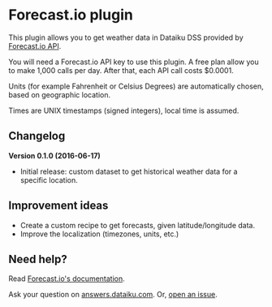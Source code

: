 # Forecast.io plugin

This plugin allows you to get weather data in Dataiku DSS provided by [Forecast.io API](https://developer.forecast.io).

You will need a Forecast.io API key to use this plugin. A free plan allow you to make 1,000 calls per day. After that, each API call costs $0.0001.

Units (for example Fahrenheit or Celsius Degrees) are automatically chosen, based on geographic location.

Times are UNIX timestamps (signed integers), local time is assumed.

## Changelog

**Version 0.1.0 (2016-06-17)**

* Initial release: custom dataset to get historical weather data for a specific location.

## Improvement ideas

* Create a custom recipe to get forecasts, given latitude/longitude data.
* Improve the localization (timezones, units, etc.)

## Need help?

Read [Forecast.io's documentation](https://developer.forecast.io/docs/v2).

Ask your question on [answers.dataiku.com](https://answers.dataiku.com). Or, [open an issue](https://github.com/dataiku/dataiku-contrib/issues).


